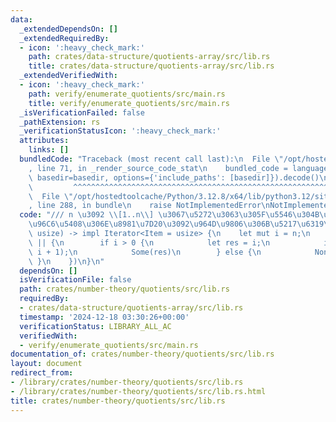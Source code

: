```yaml
---
data:
  _extendedDependsOn: []
  _extendedRequiredBy:
  - icon: ':heavy_check_mark:'
    path: crates/data-structure/quotients-array/src/lib.rs
    title: crates/data-structure/quotients-array/src/lib.rs
  _extendedVerifiedWith:
  - icon: ':heavy_check_mark:'
    path: verify/enumerate_quotients/src/main.rs
    title: verify/enumerate_quotients/src/main.rs
  _isVerificationFailed: false
  _pathExtension: rs
  _verificationStatusIcon: ':heavy_check_mark:'
  attributes:
    links: []
  bundledCode: "Traceback (most recent call last):\n  File \"/opt/hostedtoolcache/Python/3.12.8/x64/lib/python3.12/site-packages/onlinejudge_verify/documentation/build.py\"\
    , line 71, in _render_source_code_stat\n    bundled_code = language.bundle(stat.path,\
    \ basedir=basedir, options={'include_paths': [basedir]}).decode()\n          \
    \         ^^^^^^^^^^^^^^^^^^^^^^^^^^^^^^^^^^^^^^^^^^^^^^^^^^^^^^^^^^^^^^^^^^^^^^^^^^^^^^^^^\n\
    \  File \"/opt/hostedtoolcache/Python/3.12.8/x64/lib/python3.12/site-packages/onlinejudge_verify/languages/rust.py\"\
    , line 288, in bundle\n    raise NotImplementedError\nNotImplementedError\n"
  code: "/// n \u3092 \\[1..n\\] \u3067\u5272\u3063\u305F\u5546\u304B\u3089\u306A\u308B\
    \u96C6\u5408\u306E\u8981\u7D20\u3092\u964D\u9806\u306B\u5217\u6319\npub fn quotients(n:\
    \ usize) -> impl Iterator<Item = usize> {\n    let mut i = n;\n    std::iter::from_fn(move\
    \ || {\n        if i > 0 {\n            let res = i;\n            i = n / (n /\
    \ i + 1);\n            Some(res)\n        } else {\n            None\n       \
    \ }\n    })\n}\n"
  dependsOn: []
  isVerificationFile: false
  path: crates/number-theory/quotients/src/lib.rs
  requiredBy:
  - crates/data-structure/quotients-array/src/lib.rs
  timestamp: '2024-12-18 03:30:26+00:00'
  verificationStatus: LIBRARY_ALL_AC
  verifiedWith:
  - verify/enumerate_quotients/src/main.rs
documentation_of: crates/number-theory/quotients/src/lib.rs
layout: document
redirect_from:
- /library/crates/number-theory/quotients/src/lib.rs
- /library/crates/number-theory/quotients/src/lib.rs.html
title: crates/number-theory/quotients/src/lib.rs
---
```

